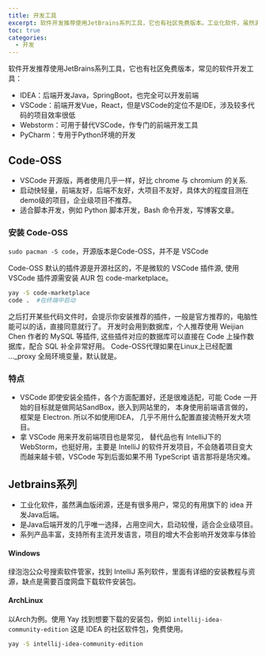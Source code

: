 ```yaml
---
title: 开发工具
excerpt: 软件开发推荐使用JetBrains系列工具，它也有社区免费版本。工业化软件，虽然满血版闭源，还是有很多用户，常见的有用旗下的 idea 开发Java后端
toc: true
categories:
  - 开发
---
```


软件开发推荐使用JetBrains系列工具，它也有社区免费版本，常见的软件开发工具：

- IDEA：后端开发Java，SpringBoot，也完全可以开发前端
- VSCode：前端开发Vue，React，但是VSCode的定位不是IDE，涉及较多代码的项目效率很低
- Webstorm：可用于替代VSCode，作专门的前端开发工具
- PyCharm：专用于Python环境的开发

## Code-OSS

* VSCode 开源版，两者使用几乎一样，好比 chrome 与 chromium 的关系.
* 启动快轻量，前端友好，后端不友好，大项目不友好，具体大的程度目测在demo级的项目，企业级项目不推荐。
* 适合脚本开发，例如 Python 脚本开发，Bash 命令开发，写博客文章。

### 安装 Code-OSS

`sudo pacman -S code`，开源版本是Code-OSS，并不是 VSCode

Code-OSS 默认的插件源是开源社区的，不是微软的 VSCode 插件源, 使用 VSCode 插件源需安装 AUR 包 code-marketplace。

```bash
yay -S code-marketplace
code .  #在终端中启动
```

之后打开某些代码文件时，会提示你安装推荐的插件，一般是官方推荐的，电脑性能可以的话，直接同意就行了。
开发时会用到数据库，个人推荐使用 Weijian Chen 作者的 MySQL 等插件, 这些插件对应的数据库可以直接在 Code 上操作数据库，配合
SQL 补全非常好用。
Code-OSS代理如果在Linux上已经配置 ..._proxy 全局环境变量，默认就是。

### 特点

- VSCode 即使安装全插件，各个方面配置好，还是很难适配，可能 Code 一开始的目标就是做网站SandBox，嵌入到网站里的，
  本身使用前端语言做的，框架是 Electron. 所以不如使用IDEA， 几乎不用什么配置直接流畅开发大项目。
- 拿 VSCode 用来开发前端项目也是常见， 替代品也有 IntelliJ下的 WebStorm，也挺好用，主要是 IntelliJ
  的软件开发项目，不会随着项目变大而越来越卡顿，VSCode 写到后面如果不用 TypeScript 语言那将是场灾难。

## Jetbrains系列

* 工业化软件，虽然满血版闭源，还是有很多用户，常见的有用旗下的 idea 开发Java后端。
* 是Java后端开发的几乎唯一选择，占用空间大，启动较慢，适合企业级项目。
* 系列产品丰富，支持所有主流开发语言，项目的增大不会影响开发效率与体验

#### Windows

绿泡泡公众号搜索软件管家，找到 IntelliJ 系列软件，里面有详细的安装教程与资源，缺点是需要百度网盘下载软件安装包。

#### ArchLinux

以Arch为例。使用 Yay 找到想要下载的安装包，例如 `intellij-idea-community-edition` 这是 IDEA 的社区软件包，免费使用。

```bash
yay -S intellij-idea-community-edition
```


